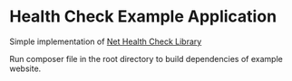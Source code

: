 # Health Check Example Application

Simple implementation of [Net Health Check Library](https://github.com/Xabaril/AspNetCore.Diagnostics.HealthChecks)

Run composer file in the root directory to build dependencies of example website.
